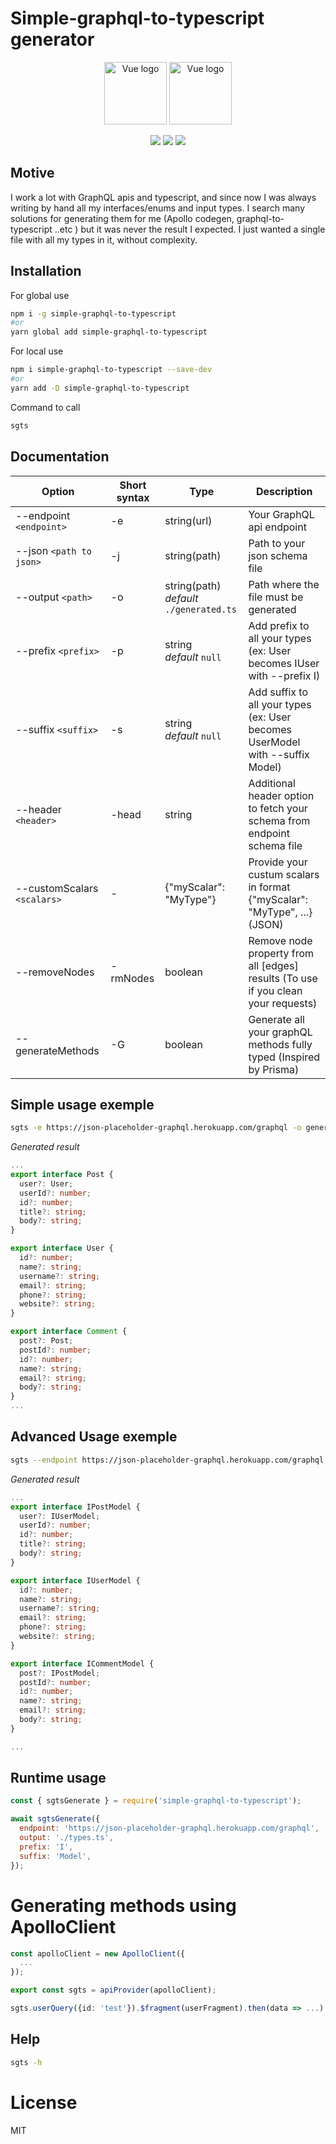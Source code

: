# Simple-graphql-to-typescript generator

<p align="center">
<img width="100" src="https://raw.githubusercontent.com/remojansen/logo.ts/master/ts.png" alt="Vue logo">
<img width="100" src="https://upload.wikimedia.org/wikipedia/commons/thumb/1/17/GraphQL_Logo.svg/1200px-GraphQL_Logo.svg.png" alt="Vue logo">
</p>
<p align='center'>
<img src='https://img.shields.io/npm/v/simple-graphql-to-typescript.svg'>
<img src='https://img.shields.io/npm/dm/simple-graphql-to-typescript.svg'>
<img src='https://img.shields.io/npm/l/simple-graphql-to-typescript.svg'>
</p>

## **Motive**

I work a lot with GraphQL apis and typescript, and since now I was always writing by hand all my interfaces/enums and input types.
I search many solutions for generating them for me (Apollo codegen, graphql-to-typescript ..etc ) but it was never the result I expected. I just wanted a single file with all my types in it, without complexity.


## **Installation**

For global use

```bash
npm i -g simple-graphql-to-typescript
#or
yarn global add simple-graphql-to-typescript
```

For local use

```bash
npm i simple-graphql-to-typescript --save-dev
#or
yarn add -D simple-graphql-to-typescript
```

Command to call

```bash
sgts
```

## **Documentation**

| Option                      | Short syntax | Type                                         | Description                                                                       |
| --------------------------- | ------------ | -------------------------------------------- | --------------------------------------------------------------------------------- |
| --endpoint `<endpoint>`     | -e           | string(url)                                  | Your GraphQL api endpoint                                                         |
| --json `<path to json>`     | -j           | string(path)                                 | Path to your json schema file                                                     |
| --output `<path>`           | -o           | string(path) <br> *default* `./generated.ts` | Path where the file must be generated                                             |
| --prefix `<prefix>`         | -p           | string <br> *default* `null`                 | Add prefix to all your types (ex: User becomes IUser with --prefix I)             |
| --suffix `<suffix>`         | -s           | string <br> *default* `null`                 | Add suffix to all your types (ex: User becomes UserModel with --suffix Model)     |
| --header `<header>`         | -head        | string                                       | Additional header option to fetch your schema from endpoint schema file           |
| --customScalars `<scalars>` | -            | {"myScalar": "MyType"}                       | Provide your custum scalars in format {"myScalar": "MyType", ...}  (JSON)         |
| --removeNodes               | -rmNodes     | boolean                                      | Remove node property from all [edges] results (To use if you clean your requests) |
| --generateMethods           | -G           | boolean                                      | Generate all your graphQL methods fully typed (Inspired by Prisma)                |

## Simple usage exemple

```bash
sgts -e https://json-placeholder-graphql.herokuapp.com/graphql -o generated.ts
```

*Generated result*

```typescript
...
export interface Post {
  user?: User;
  userId?: number;
  id?: number;
  title?: string;
  body?: string;
}

export interface User {
  id?: number;
  name?: string;
  username?: string;
  email?: string;
  phone?: string;
  website?: string;
}

export interface Comment {
  post?: Post;
  postId?: number;
  id?: number;
  name?: string;
  email?: string;
  body?: string;
}
...
```

## Advanced Usage exemple

```bash
sgts --endpoint https://json-placeholder-graphql.herokuapp.com/graphql --output generated.ts --prefix I --suffix Model
```

*Generated result*

```typescript
...
export interface IPostModel {
  user?: IUserModel;
  userId?: number;
  id?: number;
  title?: string;
  body?: string;
}

export interface IUserModel {
  id?: number;
  name?: string;
  username?: string;
  email?: string;
  phone?: string;
  website?: string;
}

export interface ICommentModel {
  post?: IPostModel;
  postId?: number;
  id?: number;
  name?: string;
  email?: string;
  body?: string;
}

...
```

## Runtime usage

```javascript
const { sgtsGenerate } = require('simple-graphql-to-typescript');

await sgtsGenerate({
  endpoint: 'https://json-placeholder-graphql.herokuapp.com/graphql',
  output: './types.ts',
  prefix: 'I',
  suffix: 'Model',
});
```

# Generating methods using ApolloClient



```typescript
const apolloClient = new ApolloClient({
  ...
});

export const sgts = apiProvider(apolloClient);

sgts.userQuery({id: 'test'}).$fragment(userFragment).then(data => ...)
```

## Help

```bash
sgts -h
```


# License

MIT